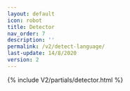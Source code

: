 ```yaml
---
layout: default
icon: robot
title: Detector
nav_order: 7
description: ''
permalink: /v2/detect-language/
last-update: 14/8/2020
version: 2
---
```


{% include V2/partials/detector.html %}
